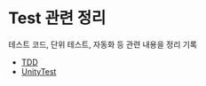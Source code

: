 # Test 관련 정리

테스트 코드, 단위 테스트, 자동화 등 관련 내용을 정리 기록

- [TDD](./TDD/MVPStructTDDPractice/README.md)
- [UnityTest](./UnityUnitTest/PlayModeTestFrameProblem/README.md)